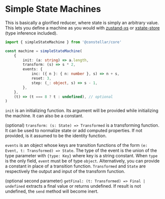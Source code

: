---
---

# Simple State Machines

This is basically a glorified reducer, where state is simply an arbitrary value. This lets you define a machine as you would with [zustand-xs](https://github.com/zustandjs/zustand-xs) or [xstate-store](https://stately.ai/docs/xstate-store) (type inference included).

```typescript
import { simpleStateMachine } from '@constellar/core'

const machine = simpleStateMachine(
	{
		init: (a: string) => a.length,
		transform: (s) => s * 2,
		events: {
			inc: ({ n }: { n: number }, s) => n + s,
			reset: 3,
			step: (_: object, s) => s - 1,
		},
	},
	(t) => (t === 8 ? t : undefined), // optional
)
```

`init` is an initializing function. Its argument will be provided while initializing the machine. It can also be a constant.

(optional) `transform: (s: State) => Transformed` is a transforming function. It can be used to normalize state or add computed properties. If not provided, is it assumed to be the identity function.

`events` is an object whose keys are transition functions of the form `(e: Event, t: Transformed) => State`. The type of the event is the union of the type parameter with `{type: Key}` where key is a string constant. When `type` is the only field, `event` must be of type `object`. Alternatively, you can provide a constant in place of a transition function. `Transformed` and `State` are respectively the output and input of the transform function.

(optional second parameter) `getFinal: (t: Transformed) => Final | undefined` extracts a final value or returns undefined. If result is not undefined, the `send` method will become inert.

